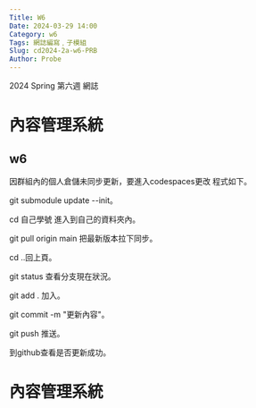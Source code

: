 ```yaml
---
Title: W6
Date: 2024-03-29 14:00
Category: w6
Tags: 網誌編寫﹐子模組
Slug: cd2024-2a-w6-PRB
Author: Probe
---
```


2024 Spring 第六週 網誌

<!-- PELICAN_END_SUMMARY -->

# 內容管理系統
## w6
因群組內的個人倉儲未同步更新，要進入codespaces更改
程式如下。

git submodule update --init。

cd 自己學號 進入到自己的資料夾內。

git pull origin main 把最新版本拉下同步。

cd ..回上頁。

git status 查看分支現在狀況。

git add . 加入。

git commit -m "更新內容"。

git push 推送。

到github查看是否更新成功。

<!-- PELICAN_END_SUMMARY -->

# 內容管理系統
